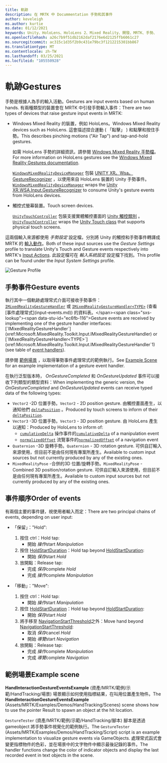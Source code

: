 ```yaml
---
title: 軌跡
description: 在 MRTK 中 Docummentation 手勢和其事件
author: keveleigh
ms.author: kurtie
ms.date: 01/12/2021
keywords: Unity、HoloLens、HoloLens 2、Mixed Reality、開發、MRTK、手勢、
ms.openlocfilehash: a26c7b9f51db2162daf2176e6d2125ffb6061c27
ms.sourcegitcommit: ac315c1d35f2b9c431e79bc3f1212215301bb867
ms.translationtype: MT
ms.contentlocale: zh-TW
ms.lasthandoff: 03/25/2021
ms.locfileid: "105550928"
---
```

# <a name="gestures"></a><span data-ttu-id="ec6fb-104">軌跡</span><span class="sxs-lookup"><span data-stu-id="ec6fb-104">Gestures</span></span>

<span data-ttu-id="ec6fb-105">手勢是根據人為手的輸入活動。</span><span class="sxs-lookup"><span data-stu-id="ec6fb-105">Gestures are input events based on human hands.</span></span> <span data-ttu-id="ec6fb-106">有兩種類型的裝置會在 MRTK 中引發手勢輸入事件：</span><span class="sxs-lookup"><span data-stu-id="ec6fb-106">There are two types of devices that raise gesture input events in MRTK:</span></span>

- <span data-ttu-id="ec6fb-107">Windows Mixed Reality 的裝置，例如 HoloLens。</span><span class="sxs-lookup"><span data-stu-id="ec6fb-107">Windows Mixed Reality devices such as HoloLens.</span></span> <span data-ttu-id="ec6fb-108">這會描述捏合運動 ( 「點擊」 ) 和點擊和按住手勢。</span><span class="sxs-lookup"><span data-stu-id="ec6fb-108">This describes pinching motions ("Air Tap") and tap-and-hold gestures.</span></span>

  <span data-ttu-id="ec6fb-109">如需 HoloLens 手勢的詳細資訊，請參閱 [Windows Mixed Reality 手勢檔](/windows/mixed-reality/gestures)。</span><span class="sxs-lookup"><span data-stu-id="ec6fb-109">For more information on HoloLens gestures see the [Windows Mixed Reality Gestures documentation](/windows/mixed-reality/gestures).</span></span>

  <span data-ttu-id="ec6fb-110">[`WindowsMixedRealityDeviceManager`](xref:Microsoft.MixedReality.Toolkit.WindowsMixedReality.Input.WindowsMixedRealityDeviceManager) 包裝 [UNITY XR。Wsa。GestureRecognizer](https://docs.unity3d.com/ScriptReference/XR.WSA.Input.GestureRecognizer.html) ，以使用來自 HoloLens 裝置的 Unity 手勢事件。</span><span class="sxs-lookup"><span data-stu-id="ec6fb-110">[`WindowsMixedRealityDeviceManager`](xref:Microsoft.MixedReality.Toolkit.WindowsMixedReality.Input.WindowsMixedRealityDeviceManager) wraps the [Unity XR.WSA.Input.GestureRecognizer](https://docs.unity3d.com/ScriptReference/XR.WSA.Input.GestureRecognizer.html) to consume Unity's gesture events from HoloLens devices.</span></span>

- <span data-ttu-id="ec6fb-111">觸控式螢幕裝置。</span><span class="sxs-lookup"><span data-stu-id="ec6fb-111">Touch screen devices.</span></span>

  <span data-ttu-id="ec6fb-112">[`UnityTouchController`](xref:Microsoft.MixedReality.Toolkit.Input.UnityInput) 包裝支援實體觸控畫面的 [Unity 觸控類別](https://docs.unity3d.com/ScriptReference/Touch.html) 。</span><span class="sxs-lookup"><span data-stu-id="ec6fb-112">[`UnityTouchController`](xref:Microsoft.MixedReality.Toolkit.Input.UnityInput) wraps the [Unity Touch class](https://docs.unity3d.com/ScriptReference/Touch.html) that supports physical touch screens.</span></span>

<span data-ttu-id="ec6fb-113">這兩個輸入來源都使用 _手勢設定_ 設定檔，分別將 Unity 的觸控和手勢事件轉譯成 MRTK 的 [輸入動作](input-actions.md)。</span><span class="sxs-lookup"><span data-stu-id="ec6fb-113">Both of these input sources use the _Gesture Settings_ profile to translate Unity's Touch and Gesture events respectively into MRTK's [Input Actions](input-actions.md).</span></span> <span data-ttu-id="ec6fb-114">此設定檔可在 _輸入系統設定_ 設定檔下找到。</span><span class="sxs-lookup"><span data-stu-id="ec6fb-114">This profile can be found under the _Input System Settings_ profile.</span></span>

<img src="../images/input/GestureProfile.png" alt="Gesture Profile" style="max-width:100%;">

## <a name="gesture-events"></a><span data-ttu-id="ec6fb-115">手勢事件</span><span class="sxs-lookup"><span data-stu-id="ec6fb-115">Gesture events</span></span>

<span data-ttu-id="ec6fb-116">執行其中一個軌跡處理常式介面可接收手勢事件： [`IMixedRealityGestureHandler`](xref:Microsoft.MixedReality.Toolkit.Input.IMixedRealityGestureHandler) 或 [`IMixedRealityGestureHandler<TYPE>`](xref:Microsoft.MixedReality.Toolkit.Input.IMixedRealityGestureHandler`1) (查看 [事件處理常式](input-events.md)) 的資料表。</span><span class="sxs-lookup"><span data-stu-id="ec6fb-116">Gesture events are received by implementing one of the gesture handler interfaces: [`IMixedRealityGestureHandler`](xref:Microsoft.MixedReality.Toolkit.Input.IMixedRealityGestureHandler) or [`IMixedRealityGestureHandler<TYPE>`](xref:Microsoft.MixedReality.Toolkit.Input.IMixedRealityGestureHandler`1) (see table of [event handlers](input-events.md)).</span></span>

<span data-ttu-id="ec6fb-117">請參閱 [範例場景](#example-scene) ，以取得筆勢事件處理常式的範例執行。</span><span class="sxs-lookup"><span data-stu-id="ec6fb-117">See [Example Scene](#example-scene) for an example implementation of a gesture event handler.</span></span>

<span data-ttu-id="ec6fb-118">在執行泛型版本時， *OnGestureCompleted* 和 *OnGestureUpdated* 事件可以接收下列類型的類型資料：</span><span class="sxs-lookup"><span data-stu-id="ec6fb-118">When implementing the generic version, the *OnGestureCompleted* and *OnGestureUpdated* events can receive typed data of the following types:</span></span>

- <span data-ttu-id="ec6fb-119">`Vector2` -2D 位置手勢。</span><span class="sxs-lookup"><span data-stu-id="ec6fb-119">`Vector2` - 2D position gesture.</span></span> <span data-ttu-id="ec6fb-120">由觸控畫面產生，以通知他們 [`deltaPosition`](https://docs.unity3d.com/ScriptReference/Touch-deltaPosition.html) 。</span><span class="sxs-lookup"><span data-stu-id="ec6fb-120">Produced by touch screens to inform of their [`deltaPosition`](https://docs.unity3d.com/ScriptReference/Touch-deltaPosition.html).</span></span>
- <span data-ttu-id="ec6fb-121">`Vector3` -3D 位置手勢。</span><span class="sxs-lookup"><span data-stu-id="ec6fb-121">`Vector3` - 3D position gesture.</span></span> <span data-ttu-id="ec6fb-122">由 HoloLens 產生以通知：</span><span class="sxs-lookup"><span data-stu-id="ec6fb-122">Produced by HoloLens to inform of:</span></span>
  - <span data-ttu-id="ec6fb-123">[`cumulativeDelta`](https://docs.unity3d.com/ScriptReference/XR.WSA.Input.ManipulationUpdatedEventArgs-cumulativeDelta.html) 操作事件的</span><span class="sxs-lookup"><span data-stu-id="ec6fb-123">[`cumulativeDelta`](https://docs.unity3d.com/ScriptReference/XR.WSA.Input.ManipulationUpdatedEventArgs-cumulativeDelta.html) of a manipulation event</span></span>
  - <span data-ttu-id="ec6fb-124">[`normalizedOffset`](https://docs.unity3d.com/ScriptReference/XR.WSA.Input.NavigationUpdatedEventArgs-normalizedOffset.html) 流覽事件的</span><span class="sxs-lookup"><span data-stu-id="ec6fb-124">[`normalizedOffset`](https://docs.unity3d.com/ScriptReference/XR.WSA.Input.NavigationUpdatedEventArgs-normalizedOffset.html) of a navigation event</span></span>
- <span data-ttu-id="ec6fb-125">`Quaternion` -3D 旋轉手勢。</span><span class="sxs-lookup"><span data-stu-id="ec6fb-125">`Quaternion` - 3D rotation gesture.</span></span> <span data-ttu-id="ec6fb-126">可供自訂輸入來源使用，但目前不是由任何現有專案所產生。</span><span class="sxs-lookup"><span data-stu-id="ec6fb-126">Available to custom input sources but not currently produced by any of the existing ones.</span></span>
- <span data-ttu-id="ec6fb-127">`MixedRealityPose` -合併的3D 位置/旋轉手勢。</span><span class="sxs-lookup"><span data-stu-id="ec6fb-127">`MixedRealityPose` - Combined 3D position/rotation gesture.</span></span> <span data-ttu-id="ec6fb-128">可供自訂輸入來源使用，但目前不是由任何現有專案所產生。</span><span class="sxs-lookup"><span data-stu-id="ec6fb-128">Available to custom input sources but not currently produced by any of the existing ones.</span></span>

## <a name="order-of-events"></a><span data-ttu-id="ec6fb-129">事件順序</span><span class="sxs-lookup"><span data-stu-id="ec6fb-129">Order of events</span></span>

<span data-ttu-id="ec6fb-130">有兩個主要的事件鏈，視使用者輸入而定：</span><span class="sxs-lookup"><span data-stu-id="ec6fb-130">There are two principal chains of events, depending on user input:</span></span>

- <span data-ttu-id="ec6fb-131">「保留」：</span><span class="sxs-lookup"><span data-stu-id="ec6fb-131">"Hold":</span></span>
    1. <span data-ttu-id="ec6fb-132">按住 ctrl：</span><span class="sxs-lookup"><span data-stu-id="ec6fb-132">Hold tap:</span></span>
        - <span data-ttu-id="ec6fb-133">開始 _操作_</span><span class="sxs-lookup"><span data-stu-id="ec6fb-133">start _Manipulation_</span></span>
    1. <span data-ttu-id="ec6fb-134">按住 [HoldStartDuration](xref:Microsoft.MixedReality.Toolkit.Input.MixedRealityInputSimulationProfile.HoldStartDuration)：</span><span class="sxs-lookup"><span data-stu-id="ec6fb-134">Hold tap beyond [HoldStartDuration](xref:Microsoft.MixedReality.Toolkit.Input.MixedRealityInputSimulationProfile.HoldStartDuration):</span></span>
        - <span data-ttu-id="ec6fb-135">開始 _保存_</span><span class="sxs-lookup"><span data-stu-id="ec6fb-135">start _Hold_</span></span>
    1. <span data-ttu-id="ec6fb-136">放開點：</span><span class="sxs-lookup"><span data-stu-id="ec6fb-136">Release tap:</span></span>
        - <span data-ttu-id="ec6fb-137">完成 _保存_</span><span class="sxs-lookup"><span data-stu-id="ec6fb-137">complete _Hold_</span></span>
        - <span data-ttu-id="ec6fb-138">完成 _操作_</span><span class="sxs-lookup"><span data-stu-id="ec6fb-138">complete _Manipulation_</span></span>

- <span data-ttu-id="ec6fb-139">「移動」：</span><span class="sxs-lookup"><span data-stu-id="ec6fb-139">"Move":</span></span>
    1. <span data-ttu-id="ec6fb-140">按住 ctrl：</span><span class="sxs-lookup"><span data-stu-id="ec6fb-140">Hold tap:</span></span>
        - <span data-ttu-id="ec6fb-141">開始 _操作_</span><span class="sxs-lookup"><span data-stu-id="ec6fb-141">start _Manipulation_</span></span>
    1. <span data-ttu-id="ec6fb-142">按住 [HoldStartDuration](xref:Microsoft.MixedReality.Toolkit.Input.MixedRealityInputSimulationProfile.HoldStartDuration)：</span><span class="sxs-lookup"><span data-stu-id="ec6fb-142">Hold tap beyond [HoldStartDuration](xref:Microsoft.MixedReality.Toolkit.Input.MixedRealityInputSimulationProfile.HoldStartDuration):</span></span>
        - <span data-ttu-id="ec6fb-143">開始 _保存_</span><span class="sxs-lookup"><span data-stu-id="ec6fb-143">start _Hold_</span></span>
    1. <span data-ttu-id="ec6fb-144">將手移至 [NavigationStartThreshold](xref:Microsoft.MixedReality.Toolkit.Input.MixedRealityInputSimulationProfile.NavigationStartThreshold)之外：</span><span class="sxs-lookup"><span data-stu-id="ec6fb-144">Move hand beyond [NavigationStartThreshold](xref:Microsoft.MixedReality.Toolkit.Input.MixedRealityInputSimulationProfile.NavigationStartThreshold):</span></span>
        - <span data-ttu-id="ec6fb-145">取消 _保存_</span><span class="sxs-lookup"><span data-stu-id="ec6fb-145">cancel _Hold_</span></span>
        - <span data-ttu-id="ec6fb-146">開始 _導覽_</span><span class="sxs-lookup"><span data-stu-id="ec6fb-146">start _Navigation_</span></span>
    1. <span data-ttu-id="ec6fb-147">放開點：</span><span class="sxs-lookup"><span data-stu-id="ec6fb-147">Release tap:</span></span>
        - <span data-ttu-id="ec6fb-148">完成 _操作_</span><span class="sxs-lookup"><span data-stu-id="ec6fb-148">complete _Manipulation_</span></span>
        - <span data-ttu-id="ec6fb-149">完成 _導覽_</span><span class="sxs-lookup"><span data-stu-id="ec6fb-149">complete _Navigation_</span></span>

## <a name="example-scene"></a><span data-ttu-id="ec6fb-150">範例場景</span><span class="sxs-lookup"><span data-stu-id="ec6fb-150">Example scene</span></span>

<span data-ttu-id="ec6fb-151">**HandInteractionGestureEventsExample** (資產/MRTK/範例/示範/HandTracking/場景) 場景顯示如何使用指標結果，在叫用位置產生物件。</span><span class="sxs-lookup"><span data-stu-id="ec6fb-151">The **HandInteractionGestureEventsExample** (Assets/MRTK/Examples/Demos/HandTracking/Scenes) scene shows how to use the pointer Result to spawn an object at the hit location.</span></span>

<span data-ttu-id="ec6fb-152">`GestureTester` (資產/MRTK/範例/示範/HandTracking/腳本) 腳本是透過 gameobject 將手勢事件視覺化的範例執行。</span><span class="sxs-lookup"><span data-stu-id="ec6fb-152">The `GestureTester` (Assets/MRTK/Examples/Demos/HandTracking/Script) script is an example implementation to visualize gesture events via GameObjects.</span></span> <span data-ttu-id="ec6fb-153">處理常式函式會變更指標物件的色彩，並在場景中的文字物件中顯示最後記錄的事件。</span><span class="sxs-lookup"><span data-stu-id="ec6fb-153">The handler functions change the color of indicator objects and display the last recorded event in text objects in the scene.</span></span>
